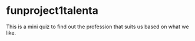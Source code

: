 # funproject1talenta
This is a mini quiz to find out the profession that suits us based on what we like.
